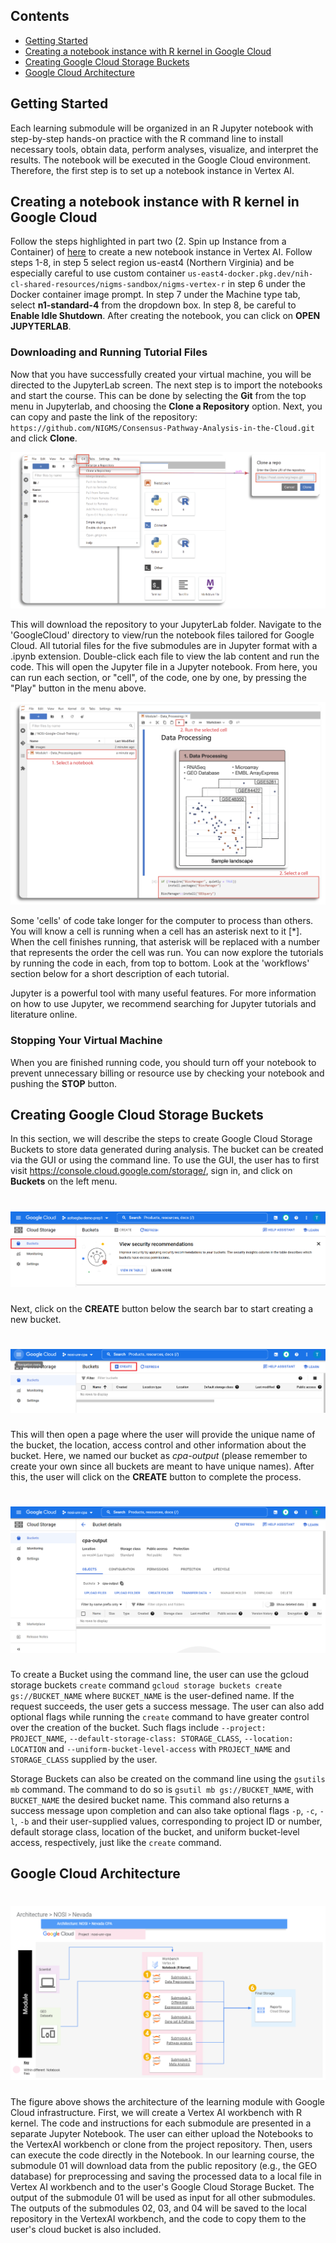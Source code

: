 ## Contents

+ [Getting Started](#getting-started)
+ [Creating a notebook instance with R kernel in Google Cloud](#creating-a-notebook-instance-with-r-kernel-in-google-cloud)
+ [Creating Google Cloud Storage Buckets](#creating-google-cloud-storage-buckets)
+ [Google Cloud Architecture](#google-cloud-architecture)

## Getting Started
Each learning submodule will be organized in an R Jupyter notebook with step-by-step hands-on practice with the R command line to install necessary tools, obtain data, perform analyses, visualize, and interpret the results. The notebook will be executed in the Google Cloud environment. Therefore, the first step is to set up a notebook instance in Vertex AI.


## Creating a notebook instance with R kernel in Google Cloud

Follow the steps highlighted in part two (2. Spin up Instance from a Container) of [here](https://github.com/NIGMS/NIGMS-Sandbox/blob/main/docs/HowToCreateVertexAINotebooks.md) to create a new notebook instance in Vertex AI. Follow steps 1-8, in step 5 select region us-east4 (Northern Virginia) and be especially careful to use custom container `us-east4-docker.pkg.dev/nih-cl-shared-resources/nigms-sandbox/nigms-vertex-r` in step 6 under the Docker container image prompt. In step 7 under the Machine type tab, select **n1-standard-4** from the dropdown box. In step 8, be careful to **Enable Idle Shutdown**. After creating the notebook, you can click on **OPEN JUPYTERLAB**.

### Downloading and Running Tutorial Files

Now that you have successfully created your virtual machine, you will be directed to the JupyterLab screen. 
The next step is to import the notebooks and start the course. 
This can be done by selecting the __Git__ from the top menu in Jupyterlab, and choosing the __Clone a Repository__ 
option. 
Next, you can copy and paste the link of the repository: `https://github.com/NIGMS/Consensus-Pathway-Analysis-in-the-Cloud.git` and click __Clone__. 

![](./images/SettingGC/Clone_Git.png)

This will download the repository to your JupyterLab folder. Navigate to the 'GoogleCloud' directory to view/run the notebook files tailored for Google Cloud. All tutorial files for the five submodules are in Jupyter format with a .ipynb extension. Double-click each file to view the lab content and run the code. This will open the Jupyter file in a Jupyter notebook. From here, you can run each section, or "cell", of the code, one by one, by pressing the "Play" button in the menu above.

![](./images/SettingGC/Run_Cell.png)

Some 'cells' of code take longer for the computer to process than others. You will know a cell is running when a cell has an asterisk next to it \[\*\]. When the cell finishes running, that asterisk will be replaced with a number that represents the order the cell was run. You can now explore the tutorials by running the code in each, from top to bottom. Look at the 'workflows' section below for a short description of each tutorial.

Jupyter is a powerful tool with many useful features. For more information on how to use Jupyter, we recommend 
searching for Jupyter tutorials and literature online.

### Stopping Your Virtual Machine

When you are finished running code, you should turn off your notebook to prevent unnecessary billing or resource use by checking your notebook and pushing the __STOP__ button.

## Creating Google Cloud Storage Buckets
In this section, we will describe the steps to create Google Cloud Storage Buckets to store data generated during 
analysis.  The bucket can be created via the GUI or using the command line.
To use the GUI, the user has to first visit https://console.cloud.google.com/storage/, sign in, and click on __Buckets__ 
on the left menu.

# ![](./images/Bucket/Step0.png)
Next, click on the __CREATE__ button below the search bar to start creating a new bucket.

# ![](./images/Bucket/Step1.png)

This will then open a page where the user will provide the unique name of the bucket, the
location, access control and other information about the bucket. Here, we named our bucket as _cpa-output_ (please remember to create your own since all buckets are meant to have unique names). After this, the user will click on the __CREATE__ button to complete the process.

# ![](./images/Bucket/Step2.png)

To create a Bucket using the command line, the user can use the gcloud storage buckets `create` command
`gcloud storage buckets create gs://BUCKET_NAME` where `BUCKET_NAME` is the user-defined name. 
If the request succeeds, the user gets a success message. The user can also add optional flags
while running the `create` command to have greater control over the creation of the bucket.
Such flags include `--project: PROJECT_NAME`, `--default-storage-class: STORAGE_CLASS`, `--location: LOCATION`
and `--uniform-bucket-level-access` with `PROJECT_NAME` and `STORAGE_CLASS` supplied by the user.

Storage Buckets can also be created on the command line using the `gsutils mb` command.
The command to do so is `gsutil mb gs://BUCKET_NAME`, with `BUCKET_NAME` the desired bucket name.
This command also returns a success message upon completion and can also take optional flags 
`-p`, `-c`, `-l`, `-b` and their user-supplied values, corresponding to project ID or number, default storage class, 
location of the bucket, and uniform bucket-level access, respectively, just like the `create` command.

## Google Cloud Architecture

# ![](./images/Intro/architecture.png)
The figure above shows the architecture of the learning module with Google Cloud infrastructure. First, we will create
a Vertex AI workbench with R kernel. The code and instructions for each submodule are presented in a separate Jupyter Notebook.
The user can either upload the Notebooks to the VertexAI workbench or clone from the project repository. Then, users can execute 
the code directly in the Notebook. In our learning course, the submodule 01 will download data from the public repository (e.g., the GEO database)
for preprocessing and saving the processed data to a local file in Vertex AI workbench and to the user's Google Cloud Storage Bucket. The output
of the submodule 01 will be used as input for all other submodules. The outputs of the submodules 02, 03, and 04 will be saved to the 
local repository in the VertexAI workbench, and the code to copy them to the user's cloud bucket is also included.

